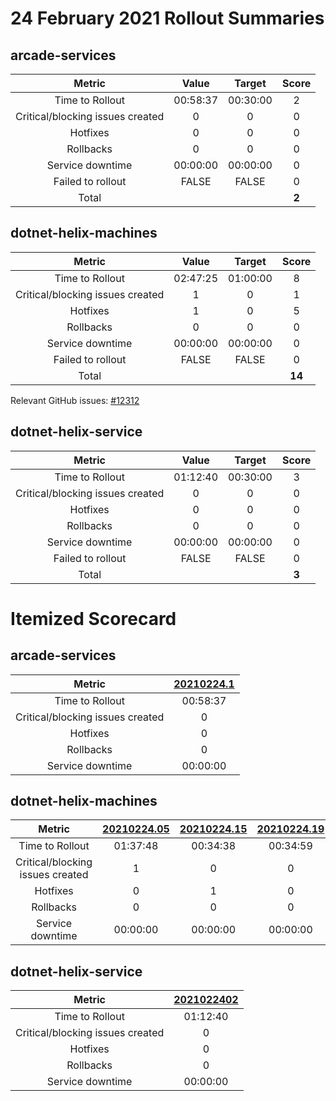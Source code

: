 # 24 February 2021 Rollout Summaries

## arcade-services

|              Metric              |   Value  |  Target  |   Score   |
|:--------------------------------:|:--------:|:--------:|:---------:|
| Time to Rollout                  | 00:58:37 | 00:30:00 |     2     |
| Critical/blocking issues created |     0    |    0     |     0     |
| Hotfixes                         |     0    |    0     |     0     |
| Rollbacks                        |     0    |    0     |     0     |
| Service downtime                 | 00:00:00 | 00:00:00 |     0     |
| Failed to rollout                |   FALSE  |   FALSE  |     0     |
| Total                            |          |          |   **2**   |


## dotnet-helix-machines

|              Metric              |   Value  |  Target  |   Score   |
|:--------------------------------:|:--------:|:--------:|:---------:|
| Time to Rollout                  | 02:47:25 | 01:00:00 |     8     |
| Critical/blocking issues created |     1    |    0     |     1     |
| Hotfixes                         |     1    |    0     |     5     |
| Rollbacks                        |     0    |    0     |     0     |
| Service downtime                 | 00:00:00 | 00:00:00 |     0     |
| Failed to rollout                |   FALSE  |   FALSE  |     0     |
| Total                            |          |          |   **14**   |

Relevant GitHub issues: [#12312](https://github.com/dotnet/core-eng/issues/12312)
## dotnet-helix-service

|              Metric              |   Value  |  Target  |   Score   |
|:--------------------------------:|:--------:|:--------:|:---------:|
| Time to Rollout                  | 01:12:40 | 00:30:00 |     3     |
| Critical/blocking issues created |     0    |    0     |     0     |
| Hotfixes                         |     0    |    0     |     0     |
| Rollbacks                        |     0    |    0     |     0     |
| Service downtime                 | 00:00:00 | 00:00:00 |     0     |
| Failed to rollout                |   FALSE  |   FALSE  |     0     |
| Total                            |          |          |   **3**   |


# Itemized Scorecard

## arcade-services

| Metric | [20210224.1](https://dev.azure.com/dnceng/7ea9116e-9fac-403d-b258-b31fcf1bb293/_build/results?buildId=1010223) |
|:-----:|:-----:|
| Time to Rollout | 00:58:37 |
| Critical/blocking issues created | 0 |
| Hotfixes | 0 |
| Rollbacks | 0 |
| Service downtime | 00:00:00 |


## dotnet-helix-machines

| Metric | [20210224.05](https://dev.azure.com/dnceng/7ea9116e-9fac-403d-b258-b31fcf1bb293/_build/results?buildId=1009944) | [20210224.15](https://dev.azure.com/dnceng/7ea9116e-9fac-403d-b258-b31fcf1bb293/_build/results?buildId=1010655) | [20210224.19](https://dev.azure.com/dnceng/7ea9116e-9fac-403d-b258-b31fcf1bb293/_build/results?buildId=1010856) |
|:-----:|:-----:|:-----:|:-----:|
| Time to Rollout | 01:37:48 | 00:34:38 | 00:34:59 |
| Critical/blocking issues created | 1 | 0 | 0 |
| Hotfixes | 0 | 1 | 0 |
| Rollbacks | 0 | 0 | 0 |
| Service downtime | 00:00:00 | 00:00:00 | 00:00:00 |


## dotnet-helix-service

| Metric | [2021022402](https://dev.azure.com/dnceng/7ea9116e-9fac-403d-b258-b31fcf1bb293/_build/results?buildId=1010216) |
|:-----:|:-----:|
| Time to Rollout | 01:12:40 |
| Critical/blocking issues created | 0 |
| Hotfixes | 0 |
| Rollbacks | 0 |
| Service downtime | 00:00:00 |

